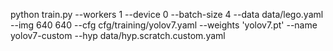 python train.py --workers 1 --device 0 --batch-size 4 --data data/lego.yaml --img 640 640 --cfg cfg/training/yolov7.yaml --weights 'yolov7.pt' --name yolov7-custom --hyp data/hyp.scratch.custom.yaml
